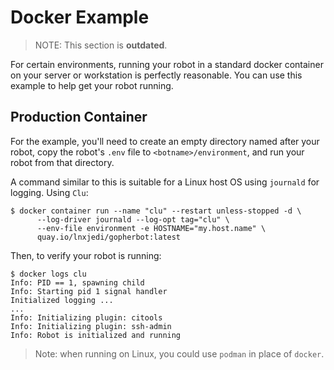# Docker Example

> NOTE: This section is **outdated**.

For certain environments, running your robot in a standard docker container on your server or workstation is perfectly reasonable. You can use this example to help get your robot running.

## Production Container

For the example, you'll need to create an empty directory named after your robot, copy the robot's `.env` file to `<botname>/environment`, and run your robot from that directory.

A command similar to this is suitable for a Linux host OS using `journald` for logging. Using `Clu`:

```
$ docker container run --name "clu" --restart unless-stopped -d \
	  --log-driver journald --log-opt tag="clu" \
	  --env-file environment -e HOSTNAME="my.host.name" \
	  quay.io/lnxjedi/gopherbot:latest
```

Then, to verify your robot is running:
```
$ docker logs clu
Info: PID == 1, spawning child
Info: Starting pid 1 signal handler
Initialized logging ...
...
Info: Initializing plugin: citools
Info: Initializing plugin: ssh-admin
Info: Robot is initialized and running
```

> Note: when running on Linux, you could use `podman` in place of `docker`.
